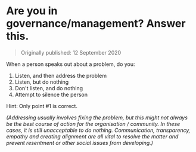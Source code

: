 # Are you in governance/management? Answer this.

> Originally published: 12 September 2020

When a person speaks out about a problem, do you:

1. Listen, and then address the problem
2. Listen, but do nothing
3. Don't listen, and do nothing
4. Attempt to silence the person

Hint: Only point #1 is correct.

_(Addressing usually involves fixing the problem, but this might not always be the best course of action for the
organisation / community. In these cases, it is still unacceptable to do nothing. Communication, transparency, empathy
and creating alignment are all vital to resolve the matter and prevent resentment or other social issues from
developing.)_
